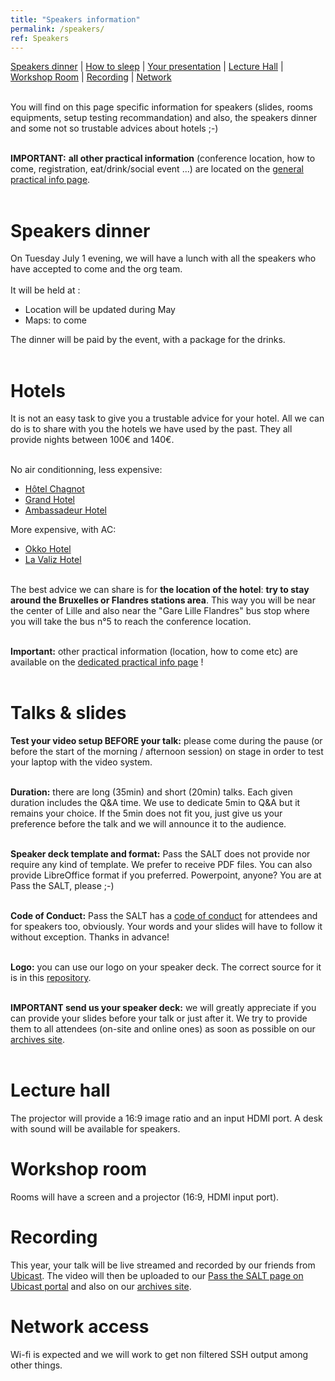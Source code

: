 ```yaml
---
title: "Speakers information"
permalink: /speakers/
ref: Speakers
---
```



<a href="#speakers-dinner">Speakers dinner</a> | <a href="#hotels">How to sleep</a> | <a href="#talks--slides">Your presentation</a> | <a href="#lecture-hall"> Lecture Hall</a> | <a href="#workshop-room"> Workshop Room</a> | <a href="#recording"> Recording</a> | <a href="#network-access"> Network</a><br><br>

You will find on this page specific information for speakers (slides, rooms equipments, setup testing recommandation) and also, the speakers dinner and some not so trustable advices about hotels ;-) <br><br>

**IMPORTANT:** **all other practical information** (conference location, how to come, registration, eat/drink/social event ...) are located on the [general practical info page](/practical/).<br><br>

# Speakers dinner

On Tuesday July 1 evening, we will have a lunch with all the speakers who have accepted to come and the org team.<br><br>
It will be held at :
- Location will be updated during May
- Maps: to come

The dinner will be paid by the event, with a package for the drinks.<br><br>

# Hotels

It is not an easy task to give you a trustable advice for your hotel. All we can do is to share with you the hotels we have used by the past. They all provide nights between 100€ and 140€.<br><br>

No air conditionning, less expensive:<br>
- [Hôtel Chagnot](https://hotel-chagnot-lille.com/)
- [Grand Hotel](https://www.grandhotellille.com/)
- [Ambassadeur Hotel](https://www.hotel-lille-ambassadeur.fr/)

More expensive, with AC:<br>

- [Okko Hotel](https://www.okkohotels.com/en/page/lille/.3097.html)<br>
- [La Valiz Hotel](https://www.hotellavaliz.com/)<br><br>

The best advice we can share is for <b>the location of the hotel</b>: <b>try to stay around the Bruxelles or Flandres stations area</b>. This way you will be near the center of Lille and also near the "Gare Lille Flandres" bus stop where you will take the bus n°5 to reach the conference location.<br><br>

**Important:** other practical information (location, how to come etc) are available on the [dedicated practical info page](/practical/) !<br><br>

# Talks & slides

**Test your video setup BEFORE your talk:** please come during the pause (or before the start of the morning / afternoon session) on stage in order to test your laptop with the video system.
<br><br>

**Duration:** there are long (35min) and short (20min) talks. Each given duration includes the Q&A time. We use to dedicate 5min to Q&A but it remains your choice. If the 5min does not fit you, just give us your preference before the talk and we will announce it to the audience.
<br><br>

**Speaker deck template and format:** Pass the SALT does not provide nor require any kind of template. We prefer to receive PDF files. You can also provide LibreOffice format if you preferred. Powerpoint, anyone? You are at Pass the SALT, please ;-)
<br><br>

**Code of Conduct:** Pass the SALT has a [code of conduct](/code-of-conduct/) for attendees and for speakers too, obviously. Your words and your slides will have to follow it without exception. Thanks in advance!
<br><br>

**Logo:** you can use our logo on your speaker deck. The correct source for it is in this [repository]( https://github.com/pass-the-salt/2024-communication/tree/main/logo/). 
<br><br>

**IMPORTANT send us your speaker deck:** we will greatly appreciate if you can provide your slides before your talk or just after it. We try to provide them to all attendees (on-site and online ones) as soon as possible on our [archives site](https://archives.pass-the-salt.org/Pass%20the%20SALT/).
<br><br>

# Lecture hall

The projector will provide a 16:9 image ratio and an input HDMI port. A desk with sound will be available for speakers.

# Workshop room

Rooms will have a screen and a projector (16:9, HDMI input port).

# Recording 
This year, your talk will be live streamed and recorded by our friends from [Ubicast](https://ubicast.eu/en/). The video will then be uploaded to our [Pass the SALT page on Ubicast portal](https://passthesalt.ubicast.tv/) and also on our [archives site](https://archives.pass-the-salt.org/Pass%20the%20SALT/).

# Network access
Wi-fi is expected and we will work to get non filtered SSH output among other things.  



